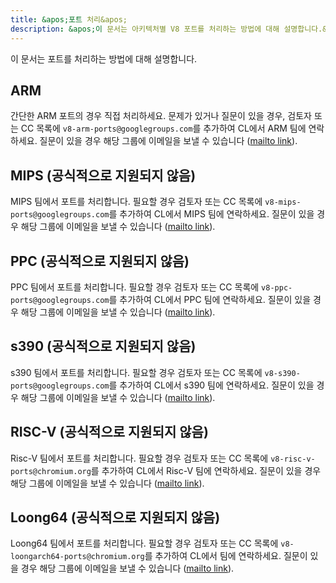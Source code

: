 ```yaml
---
title: &apos;포트 처리&apos;
description: &apos;이 문서는 아키텍처별 V8 포트를 처리하는 방법에 대해 설명합니다.&apos;
---
```

이 문서는 포트를 처리하는 방법에 대해 설명합니다.

## ARM

간단한 ARM 포트의 경우 직접 처리하세요. 문제가 있거나 질문이 있을 경우, 검토자 또는 CC 목록에 `v8-arm-ports@googlegroups.com`를 추가하여 CL에서 ARM 팀에 연락하세요. 질문이 있을 경우 해당 그룹에 이메일을 보낼 수 있습니다 ([mailto link](mailto:v8-arm-ports@googlegroups.com)).

## MIPS (공식적으로 지원되지 않음)

MIPS 팀에서 포트를 처리합니다. 필요할 경우 검토자 또는 CC 목록에 `v8-mips-ports@googlegroups.com`를 추가하여 CL에서 MIPS 팀에 연락하세요. 질문이 있을 경우 해당 그룹에 이메일을 보낼 수 있습니다 ([mailto link](mailto:v8-mips-ports@googlegroups.com)).

## PPC (공식적으로 지원되지 않음)

PPC 팀에서 포트를 처리합니다. 필요할 경우 검토자 또는 CC 목록에 `v8-ppc-ports@googlegroups.com`를 추가하여 CL에서 PPC 팀에 연락하세요. 질문이 있을 경우 해당 그룹에 이메일을 보낼 수 있습니다 ([mailto link](mailto:v8-ppc-ports@googlegroups.com)).

## s390 (공식적으로 지원되지 않음)

s390 팀에서 포트를 처리합니다. 필요할 경우 검토자 또는 CC 목록에 `v8-s390-ports@googlegroups.com`를 추가하여 CL에서 s390 팀에 연락하세요. 질문이 있을 경우 해당 그룹에 이메일을 보낼 수 있습니다 ([mailto link](mailto:v8-s390-ports@googlegroups.com)).

## RISC-V (공식적으로 지원되지 않음)

Risc-V 팀에서 포트를 처리합니다. 필요할 경우 검토자 또는 CC 목록에 `v8-risc-v-ports@chromium.org`를 추가하여 CL에서 Risc-V 팀에 연락하세요. 질문이 있을 경우 해당 그룹에 이메일을 보낼 수 있습니다 ([mailto link](mailto:v8-risc-v-ports@chromium.org)).

## Loong64 (공식적으로 지원되지 않음)

Loong64 팀에서 포트를 처리합니다. 필요할 경우 검토자 또는 CC 목록에 `v8-loongarch64-ports@chromium.org`를 추가하여 CL에서 팀에 연락하세요. 질문이 있을 경우 해당 그룹에 이메일을 보낼 수 있습니다 ([mailto link](mailto:v8-loongarch64-ports@chromium.org)).

